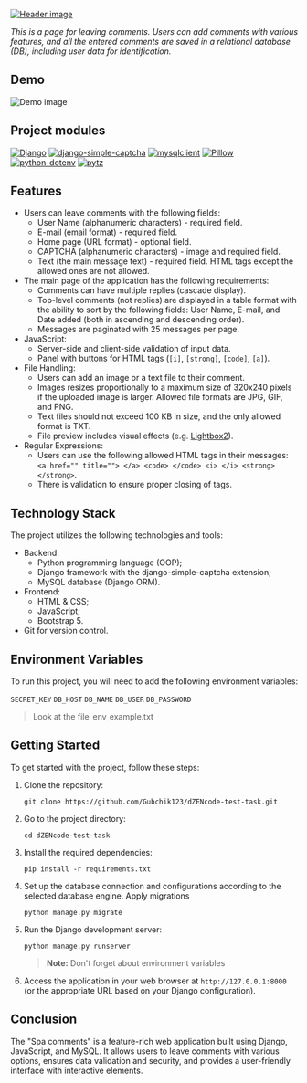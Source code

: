 <a href="https://gubchik123.pythonanywhere.com/" target="_blank"><img title="LapZone" alt="Header image" src="https://github.com/Gubchik123/dZENcode-test-task/raw/master/static/images/site_header.webp"></a>

_This is a page for leaving comments. Users can add comments with various features, and all the entered comments are saved in a relational database (DB), including user data for identification._

## Demo

<p><img title="Demo" alt="Demo image" src="https://github.com/Gubchik123/dZENcode-test-task/raw/master/demo.jpg"></p>

## Project modules

<a href='https://pypi.org/project/Django'><img alt='Django' src='https://img.shields.io/pypi/v/Django?label=Django&color=blue'></a> <a href='https://pypi.org/project/django-simple-captcha'><img alt='django-simple-captcha' src='https://img.shields.io/pypi/v/django-simple-captcha?label=django-simple-captcha&color=blue'></a> <a href='https://pypi.org/project/mysqlclient'><img alt='mysqlclient' src='https://img.shields.io/pypi/v/mysqlclient?label=mysqlclient&color=blue'></a> <a href='https://pypi.org/project/Pillow'><img alt='Pillow' src='https://img.shields.io/pypi/v/Pillow?label=Pillow&color=blue'></a> <a href='https://pypi.org/project/python-dotenv'><img alt='python-dotenv' src='https://img.shields.io/pypi/v/python-dotenv?label=python-dotenv&color=blue'></a> <a href='https://pypi.org/project/pytz'><img alt='pytz' src='https://img.shields.io/pypi/v/pytz?label=pytz&color=blue'></a> 

## Features

- Users can leave comments with the following fields:
    - User Name (alphanumeric characters) - required field.
    - E-mail (email format) - required field.
    - Home page (URL format) - optional field.
    - CAPTCHA (alphanumeric characters) - image and required field.
    - Text (the main message text) - required field. HTML tags except the allowed ones are not allowed.
- The main page of the application has the following requirements:
    - Comments can have multiple replies (cascade display).
    - Top-level comments (not replies) are displayed in a table format with the ability to sort by the following fields: User Name, E-mail, and Date added (both in ascending and descending order).
    - Messages are paginated with 25 messages per page.
- JavaScript:
    - Server-side and client-side validation of input data.
    - Panel with buttons for HTML tags (`[i]`, `[strong]`, `[code]`, `[a]`).
- File Handling:
    - Users can add an image or a text file to their comment.
    - Images resizes proportionally to a maximum size of 320x240 pixels if the uploaded image is larger. Allowed file formats are JPG, GIF, and PNG.
    - Text files should not exceed 100 KB in size, and the only allowed format is TXT.
    - File preview includes visual effects (e.g. [Lightbox2](https://lokeshdhakar.com/projects/lightbox2/)).
- Regular Expressions:
    - Users can use the following allowed HTML tags in their messages: `<a href="" title=""> </a> <code> </code> <i> </i> <strong> </strong>`.
    - There is validation to ensure proper closing of tags.

## Technology Stack

The project utilizes the following technologies and tools:

-   Backend:
    -   Python programming language (OOP);
    -   Django framework with the django-simple-captcha extension;
    -   MySQL database (Django ORM).
-   Frontend:
    -   HTML & CSS;
    -   JavaScript;
    -   Bootstrap 5.
- Git for version control.

## Environment Variables

To run this project, you will need to add the following environment variables:

`SECRET_KEY`
`DB_HOST` `DB_NAME` `DB_USER` `DB_PASSWORD`

> Look at the file_env_example.txt

## Getting Started

To get started with the project, follow these steps:

1. Clone the repository:
    ```
    git clone https://github.com/Gubchik123/dZENcode-test-task.git
    ```

2. Go to the project directory:

    ```
    cd dZENcode-test-task
    ```

3. Install the required dependencies:
    ```
    pip install -r requirements.txt
    ```

4. Set up the database connection and configurations according to the selected database engine. Apply migrations
    ```
    python manage.py migrate
    ```

5. Run the Django development server:
    ```
    python manage.py runserver
    ```

    > **Note:** Don't forget about environment variables

6. Access the application in your web browser at `http://127.0.0.1:8000` (or the appropriate URL based on your Django configuration).

## Conclusion

The "Spa comments" is a feature-rich web application built using Django, JavaScript, and MySQL. It allows users to leave comments with various options, ensures data validation and security, and provides a user-friendly interface with interactive elements.

